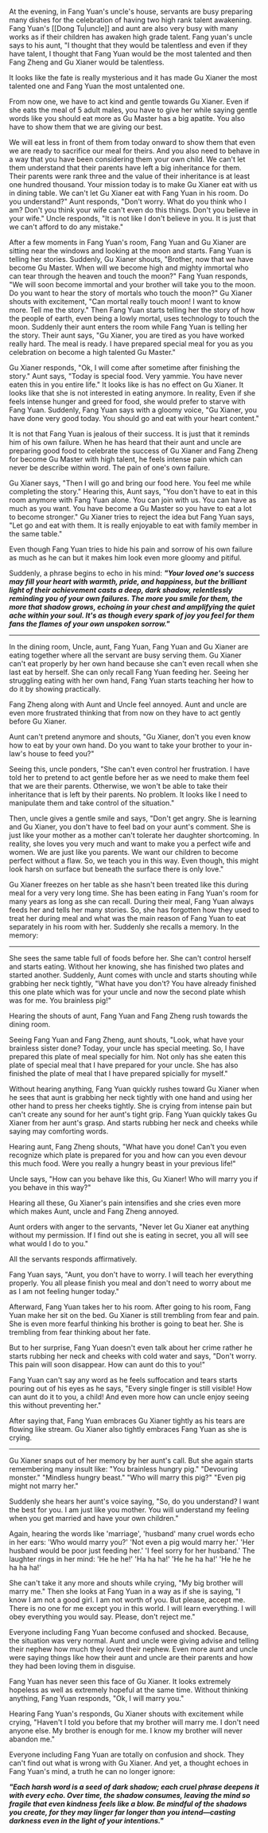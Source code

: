 

At the evening, in Fang Yuan's uncle's house, servants are busy preparing many dishes for the celebration of having two high rank talent awakening. Fang Yuan's [[Dong Tu|uncle]] and aunt are also very busy with many works as if their children has awaken high grade talent. Fang yuan's uncle says to his aunt, "I thought that they would be talentless and even if they have talent, I thought that Fang Yuan would be the most talented and then Fang Zheng and Gu Xianer would be talentless.

It looks like the fate is really mysterious and it has made Gu Xianer the most talented one and Fang Yuan the most untalented one. 

From now one, we have to act kind and gentle towards Gu Xianer. Even if she eats the meal of 5 adult males, you have to give her while saying gentle words like you should eat more as Gu Master has a big apatite. You also have to show them that we are giving our best. 

We will eat less in front of them from today onward to show them that even we are ready to sacrifice our meal for theirs. And you also need to behave in a way that you have been considering them your own child. We can't let them understand that their parents have left a big inheritance for them. Their parents were rank three and the value of their inheritance is at least one hundred thousand. Your mission today is to make Gu Xianer eat with us in dining table. We can't let Gu Xianer eat with Fang Yuan in his room. Do you understand?"
Aunt responds, "Don't worry.  What do you think who I am? Don't you think your wife can't even do this things. Don't you believe in your wife."
Uncle responds, "It is not like I don't believe in you. It is just that we can't afford to do any mistake."











After a few moments in Fang Yuan's room, Fang Yuan and Gu Xianer are sitting near the windows and looking at the moon and starts. Fang Yuan is telling her stories. Suddenly, Gu Xianer shouts, "Brother, now that we have become Gu Master. When will we become high and mighty immortal who can tear through the heaven and touch the moon?"
Fang Yuan responds, "We will soon become immortal and your brother will take you to the moon. Do you want to hear the story of mortals who touch the moon?"
Gu Xianer shouts with excitement, "Can mortal really touch moon! I want to know more. Tell me the story."
Then Fang Yuan starts telling her the story of how the people of earth, even being a lowly mortal, uses technology to touch the moon.
Suddenly their aunt enters the room while Fang Yuan is telling her the story. 
Their aunt says, "Gu Xianer, you are tired as you have worked really hard. The meal is ready. I have prepared special meal for you as you celebration on become a high talented Gu Master."

Gu Xianer responds, "Ok, I will come after sometime after finishing the story."
Aunt says, "Today is special food. Very yammie. You have never eaten this in you entire life."
It looks like is has no effect on Gu Xianer. It looks like that she is not interested in eating anymore. In reality, Even if she feels intense hunger and greed for food, she would prefer to starve with Fang Yuan. Suddenly, Fang Yuan says with a gloomy voice, "Gu Xianer, you have done very good today. You should go and eat with your heart content."

It is not that Fang Yuan is jealous of their success. It is just that it reminds him of his own failure. When he has heard that their aunt and uncle are preparing good food to celebrate the success of Gu Xianer and Fang Zheng for become Gu Master with high talent, he feels intense pain which can never be describe within word. The pain of one's own failure. 

Gu Xianer says, "Then I will go and bring our food here. You feel me while completing the story."
Hearing this, Aunt says, "You don't have to eat in this room anymore with Fang Yuan alone. You can join with us. You can have as much as you want. You have become a Gu Master so you have to eat a lot to become stronger."
Gu Xianer tries to reject the idea but Fang Yuan says, "Let go and eat with them. It is really enjoyable to eat with family member in the same table."

Even though Fang Yuan tries to hide his pain and sorrow of his own failure as much as he can but it makes him look even more gloomy and pitiful. 

Suddenly, a phrase begins to echo in his mind:
***"Your loved one's success may fill your heart with warmth, pride, and happiness, but the brilliant light of their achievement casts a deep, dark shadow, relentlessly reminding you of your own failures. The more you smile for them, the more that shadow grows, echoing in your chest and amplifying the quiet ache within your soul. It's as though every spark of joy you feel for them fans the flames of your own unspoken sorrow."***

---

In the dining room, Uncle, aunt, Fang Yuan, Fang Yuan and Gu Xianer are eating together where all the servant are busy serving them. Gu Xianer can't eat properly by her own hand because she can't even recall when she last eat by herself. She can only recall Fang Yuan feeding her. Seeing her struggling eating with her own hand, Fang Yuan starts teaching her how to do it by showing practically. 

Fang Zheng along with Aunt and Uncle feel annoyed. Aunt and uncle are even more frustrated thinking that from now on they have to act gently before Gu Xianer. 

Aunt can't pretend anymore and shouts, "Gu Xianer, don't you even know how to eat by your own hand. Do you want to take your brother to your in-law's house to feed you?" 

Seeing this, uncle ponders, "She can't even control her frustration. I have told her to pretend to act gentle before her as we need to make them feel that we are their parents. Otherwise, we won't be able to take their inheritance that is left by their parents. No problem. It looks like I need to manipulate them and take control of the situation."

Then, uncle gives a gentle smile and says, "Don't get angry. She is learning and Gu Xianer, you don't have to feel bad on your aunt's comment. She is just like your mother as a mother can't tolerate her daughter shortcoming. In reality, she loves you very much and want to make you a perfect wife and women. We are just like you parents. We want our children to become perfect without a flaw. So, we teach you in this way. Even though, this might look harsh on surface but beneath the surface there is only love."

Gu Xianer freezes on her table as she hasn't been treated like this during meal for a very very long time. She has been eating in Fang Yuan's room for many years as long as she can recall. During their meal, Fang Yuan always feeds her and tells her many stories. So, she has forgotten how they used to treat her during meal and what was the main reason of Fang Yuan to eat separately in his room with her. Suddenly she recalls a memory. In the memory:

---
She sees the same table full of foods before her. She can't control herself and starts eating. Without her knowing, she has finished two plates and started another. Suddenly, Aunt comes with uncle and starts shouting while grabbing her neck tightly, "What have you don't? You have already finished this one plate which was for your uncle and now the second plate whish was for me. You brainless pig!"

Hearing the shouts of aunt, Fang Yuan and Fang Zheng rush towards the dining room.

Seeing Fang Yuan and Fang Zheng, aunt shouts, "Look, what have your brainless sister done? Today, your uncle has special meeting. So, I have prepared this plate of meal specially for him. Not only has she eaten this plate of special meal that I have prepared for your uncle. She has also finished the plate of meal that I have prepared spicially for myself."

Without hearing anything, Fang Yuan quickly rushes toward Gu Xianer when he sees that aunt is grabbing her neck tightly with one hand and using her other hand to press her cheeks tightly. She is crying from intense pain but can't create any sound for her aunt's tight grip. Fang Yuan quickly takes Gu Xianer from her aunt's grasp. And starts rubbing her neck and cheeks while saying may comforting words.

Hearing aunt, Fang Zheng shouts, "What have you done! Can't you even recognize which plate is prepared for you and how can you even devour this much food. Were you really a hungry beast in your previous life!"

Uncle says, "How can you behave like this, Gu Xianer! Who will marry you if you behave in this way?"

Hearing all these, Gu Xianer's pain intensifies and she cries even more which makes Aunt, uncle and Fang Zheng annoyed.

Aunt orders with anger to the servants, "Never let Gu Xianer eat anything without my permission. If I find out she is eating in secret, you all will see what would I do to you."

All the servants responds affirmatively.

Fang Yuan says, "Aunt, you don't have to worry. I will teach her everything properly. You all please finish you meal and don't need to worry about me as I am not feeling hunger today."

Afterward, Fang Yuan takes her to his room. After going to his room, Fang Yuan make her sit on the bed. Gu Xianer is still trembling from fear and pain. She is even more fearful thinking his brother is going to beat her. She is trembling from fear thinking about her fate.

But to her surprise, Fang Yuan doesn't even talk about her crime rather he starts rubbing her neck and cheeks with cold water and says, "Don't worry. This pain will soon disappear. How can aunt do this to you!"

Fang Yuan can't say any word as he feels suffocation and tears starts pouring out of his eyes as he says, "Every single finger is still visible! How can aunt do it to you, a child! And even more how can uncle enjoy seeing this without preventing her."

After saying that, Fang Yuan embraces Gu Xianer tightly as his tears are flowing like stream. Gu Xianer also tightly embraces Fang Yuan as she is crying.

---

Gu Xianer snaps out of her memory by her aunt's call. But she again starts remembering many insult like: "You brainless hungry pig." "Devouring monster." "Mindless hungry beast." "Who will marry this pig?" "Even pig might not marry her."

Suddenly she hears her aunt's voice saying, "So, do you understand? I want the best for you. I am just like you mother. You will understand my feeling when you get married and have your own children."

Again, hearing the words like 'marriage', 'husband' many cruel words echo in her ears: 'Who would marry you?' 'Not even a pig would marry her.' 'Her husband would be poor just feeding her.' 'I feel sorry for her husband.' The laughter rings in her mind: 'He he he!' 'Ha ha ha!' 'He he ha ha!' 'He he he ha ha ha!'

She can't take it any more and shouts while crying, "My big brother will marry me." Then she looks at Fang Yuan in a way as if she is saying, "I know I am not a good girl. I am not worth of you. But please, accept me. There is no one for me except you in this world. I will learn everything. I will obey everything you would say. Please, don't reject me."

Everyone including Fang Yuan become confused and shocked. Because, the situation was very normal. Aunt and uncle were giving advise and telling their nephew how much they loved their nephew. Even more aunt and uncle were saying things like how their aunt and uncle are their parents and how they had been loving them in disguise.

Fang Yuan has never seen this face of Gu Xianer. It looks extremely hopeless as well as extremely hopeful at the same time. Without thinking anything, Fang Yuan responds, "Ok, I will marry you."

Hearing Fang Yuan's responds, Gu Xianer shouts with excitement while crying, "Haven't I told you before that my brother will marry me. I don't need anyone else. My brother is enough for me. I know my brother will never abandon me."

Everyone including Fang Yuan are totally on confusion and shock. They can't find out what is wrong with Gu Xianer. And yet, a thought echoes in Fang Yuan's mind, a truth he can no longer ignore:

***"Each harsh word is a seed of dark shadow; each cruel phrase deepens it with every echo. Over time, the shadow consumes, leaving the mind so fragile that even kindness feels like a blow. Be mindful of the shadows you create, for they may linger far longer than you intend—casting darkness even in the light of your intentions."***